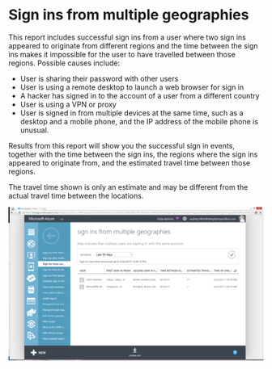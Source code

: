 <properties
	pageTitle="Sign ins from multiple geographies"
	description="A report that indicates users where two sign ins appeared to originate from different regions and the time between the sign ins makes it impossible for the user to have travelled between those regions."
	services="active-directory"
	documentationCenter=""
	authors="SSalahAhmed"
	manager="gchander"
	editor=""/>

<tags
	ms.service="active-directory"
	ms.workload="identity"
	ms.tgt_pltfrm="na"
	ms.devlang="na"
	ms.topic="article"
	ms.date="08/17/2015"
	ms.author="saah;kenhoff"/>

# Sign ins from multiple geographies
<p>This report includes successful sign ins from a user where two sign ins appeared to originate from different regions and the time between the sign ins makes it impossible for the user to have travelled between those regions. Possible causes include:</p><ul><li>User is sharing their password with other users</li><li>User is using a remote desktop to launch a web browser for sign in</li><li>A hacker has signed in to the account of a user from a different country</li><li>User is using a VPN or proxy</li><li>User is signed in from multiple devices at the same time, such as a desktop and a mobile phone, and the IP address of the mobile phone is unusual.</li></ul><p>Results from this report will show you the successful sign in events, together with the time between the sign ins, the regions where the sign ins appeared to originate from, and the estimated travel time between those regions.</p><p>The travel time shown is only an estimate and may be different from the actual travel time between the locations.</p>


![Sign ins from multiple geographies](./media/active-directory-reporting-sign-ins-from-multiple-geographies/signInsFromMultipleGeographies.PNG)
